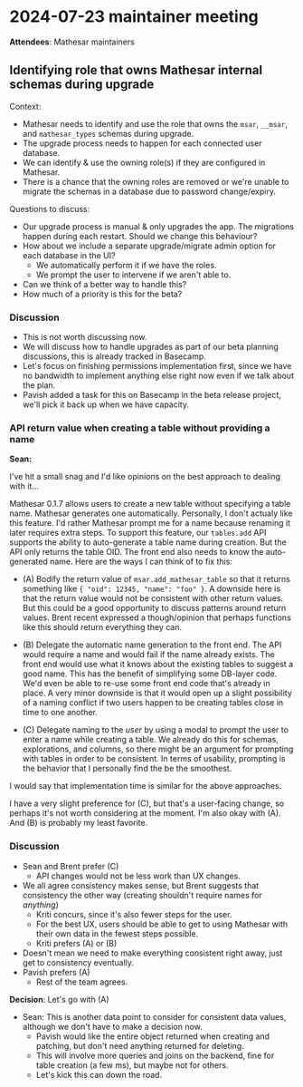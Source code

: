 # 2024-07-23 maintainer meeting

**Attendees**: Mathesar maintainers

## Identifying role that owns Mathesar internal schemas during upgrade
Context:

* Mathesar needs to identify and use the role that owns the `msar`, `__msar`, and `mathesar_types` schemas during upgrade.
* The upgrade process needs to happen for each connected user database.
* We can identify & use the owning role(s) if they are configured in Mathesar.
* There is a chance that the owning roles are removed or we're unable to migrate the schemas in a database due to password change/expiry.

Questions to discuss:

* Our upgrade process is manual & only upgrades the app. The migrations happen during each restart. Should we change this behaviour?
* How about we include a separate upgrade/migrate admin option for each database in the UI?
	* We automatically perform it if we have the roles.
	* We prompt the user to intervene if we aren't able to.
* Can we think of a better way to handle this?
* How much of a priority is this for the beta?

### Discussion
- This is not worth discussing now.
- We will discuss how to handle upgrades as part of our beta planning discussions, this is already tracked in Basecamp.
- Let's focus on finishing permissions implementation first, since we have no bandwidth to implement anything else right now even if we talk about the plan.
- Pavish added a task for this on Basecamp in the beta release project, we'll pick it back up when we have capacity.

### API return value when creating a table without providing a name

**Sean:** 

I've hit a small snag and I'd like opinions on the best approach to dealing with it...

Mathesar 0.1.7 allows users to create a new table without specifying a table name. Mathesar generates one automatically. Personally, I don't actualy like this feature. I'd rather Mathesar prompt me for a name because renaming it later requires extra steps. To support this feature, our `tables.add` API supports the ability to auto-generate a table name during creation. But the API only returns the table OID. The front end also needs to know the auto-generated name. Here are the ways I can think of to fix this:

- (A) Bodify the return value of `msar.add_mathesar_table` so that it returns something like `{ "oid": 12345, "name": "foo" }`. A downside here is that the return value would not be consistent with other return values. But this could be a good opportunity to discuss patterns around return values. Brent recent expressed a though/opinion that perhaps functions like this should return everything they can.

- (B) Delegate the automatic name generation to the front end. The API would require a name and would fail if the name already exists. The front end would use what it knows about the existing tables to suggest a good name. This has the benefit of simplifying some DB-layer code. We'd even be able to re-use some front end code that's already in place. A very minor downside is that it would open up a slight possibility of a naming conflict if two users happen to be creating tables close in time to one another.

- (C) Delegate naming to the _user_ by using a modal to prompt the user to enter a name while creating a table. We already do this for schemas, explorations, and columns, so there might be an argument for prompting with tables in order to be consistent. In terms of usability, prompting is the behavior that I personally find the be the smoothest.

I would say that implementation time is similar for the above approaches.

I have a very slight preference for (C), but that's a user-facing change, so perhaps it's not worth considering at the moment. I'm also okay with (A). And (B) is probably my least favorite.

### Discussion
- Sean and Brent prefer (C)
    - API changes would not be less work than UX changes.
- We all agree consistency makes sense, but Brent suggests that consistency the other way (creating shouldn't require names for _anything_)
    - Kriti concurs, since it's also fewer steps for the user.
    - For the best UX, users should be able to get to using Mathesar with their own data in the fewest steps possible.
    - Kriti prefers (A) or (B)
- Doesn't mean we need to make everything consistent right away, just get to consistency eventually.
- Pavish prefers (A)
    - Rest of the team agrees.

**Decision**: Let's go with (A)

- Sean: This is another data point to consider for consistent data values, although we don't have to make a decision now.
    - Pavish would like the entire object returned when creating and patching, but don't need anything returned for deleting.
    - This will involve more queries and joins on the backend, fine for table creation (a few ms), but maybe not for others.
    - Let's kick this can down the road.
